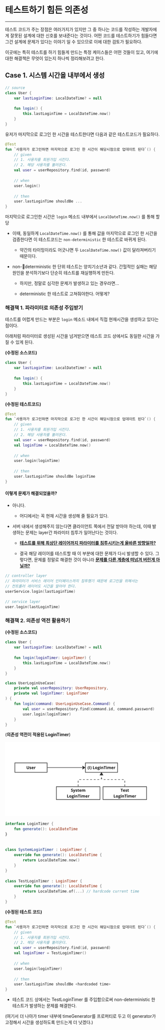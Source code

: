 # 테스트하기 힘든 의존성

---

테스트 코드가 주는 장점은 여러가지가 있지만 그 중 하나는 코드를 작성하는 개발자에게 잘못된 설계에 대한 신호를 보내준다는 것이다. 어떤 코드를 테스트하기가 힘들다면 그건 설계에 문제가 있다는 이야기 일 수 있으므로 이에 대한 검토가 필요하다.

이곳에는 특히 테스트를 하기 힘들게 만드는 특정 케이스들은 어떤 것들이 있고, 여기에 대한 해결책은 무엇이 있는지 하나씩 정리해보려고 한다. 



## Case 1. 시스템 시간을 내부에서 생성

```kotlin
// source
class User {
    var lastLoginTime: LocalDateTime? = null

    fun login() {
        this.lastLoginTime = LocalDateTime.now()
    }
}
```

유저가 마지막으로 로그인 한 시간을 테스트한다면 다음과 같은 테스트코드가 필요하다.

```kotlin
@Test
fun `사용자가 로그인하면 마지막으로 로그인 한 시간이 해당시점으로 업데이트 된다`() {
    // given
    // 1. 사용자를 회원가입 시킨다.
    // 2. 해당 사용자를 불러온다.
    val user = userRepository.find(id, password)

    // when
    user.login()

    // then
    user.lastLoginTime shouldBe ...
}
```

마지막으로 로그인한 시간은 `login` 메소드 내부에서 `LocalDateTime.now()` 를 통해 할당

- 이때, 동일하게 `LocalDateTime.now()` 를 통해 값을 마지막으로 로그인 한 시간을 검증한다면 이 테스트코드는 `non-deterministic` 한 테스트로 바뀌게 된다.
  
  - 약간의 타이밍이라도 어긋나면 두 `LocalDateTime.now()` 값이 달라져버리기 때문이다.

- non-deterministic 한 단위 테스트는 양치기소년과 같다. 간헐적인 실패는 해당 원인을 분석하기보다 단순히 테스트를 재실행하게 만든다.
  
  - 하지만, 정말로 심각한 문제가 발생하고 있는 경우라면...
  
  - deterministic 한 테스트로 고쳐줘야한다. 어떻게?



### 해결책 1. 파라미터로 의존성 주입받기

테스트를 어렵게 만드는 부분은 `login` 메소드 내에서 직접 현재시간을 생성하고 있다는 점이다.

아래처럼 파라미터로 생성된 시간을 넘겨받으면 테스트 코드 상에서도 동일한 시간을 가질 수 있게 된다.

**(수정된 소스코드)**

```kotlin
class User {
    var lastLoginTime: LocalDateTime? = null

    fun login() {
        this.lastLoginTime = LocalDateTime.now()
    }
}
```



**(수정된 테스트코드)**

```kotlin
@Test
fun `사용자가 로그인하면 마지막으로 로그인 한 시간이 해당시점으로 업데이트 된다`() {
    // given
    // 1. 사용자를 회원가입 시킨다.
    // 2. 해당 사용자를 불러온다.
    val user = userRepository.find(id, password)
    val loginTime = LocalDateTime.now()

    // when
    user.login(loginTime)

    // then
    user.lastLoginTime shouldBe loginTime
}
```



#### **이렇게 문제가 해결되었을까?**

- 아니다.
  
  - 어디에서는 꼭 현재 시간을 생성해 줄 필요가 있다.   

- 서버 내에서 생성해주지 않는다면 클라이언트 쪽에서 전달 받아야 하는데, 이때 발생하는 문제는 layer간 파라미터 침투가 일어난다는 것이다.
  
  - **<u>테스트를 위해 최상단 레이어까지 파라미터를 침투시키는게 올바른 방향일까?</u>**
  
  - 결국 해당 레이어를 테스트할 때 이 부분에 대한 문제가 다시 발생할 수 있다. 그렇다면, 문제를 정말로 해결한 것이 아니라 **<u>문제를 다른 계층에 떠넘겨 버린게 아닐까?</u>**

```kotlin
// controller layer
// 파라미터가 서비스 레이어 인터페이스까지 침투했기 때문에 로그인을 위해서는 
// 컨트롤러 레이어도 시간을 알아야 한다.
userService.login(lastLoginTime) 

// service layer
user.login(lastLoginTime)
```



### 해결책 2. 의존성 역전 활용하기

**(수정된 소스코드)**

```kotlin
class User {
    var lastLoginTime: LocalDateTime? = null

    fun login(loginTimer: LoginTimer) {
        this.lastLoginTime = LocalDateTime.now()
    }
}
```

```kotlin
class UserLoginUseCase(
    private val userRepository: UserRepository,
    private val loginTimer: LoginTimer
) {
    fun login(command: UserLoginUseCase.Command) {
        val user = userRepository.find(command.id, command.password)
        user.login(loginTimer)
    }
}
```



(**의존성 역전이 적용된 LoginTimer**)

![](./img/login_timer.png)

```kotlin
interface LoginTimer {
    fun generate(): LocalDateTime
}


class SystemLoginTimer : LoginTimer {    
    override fun generate(): LocalDateTime {
        return LocalDateTime.now()
    }
}

class TestLoginTimer : LoginTimer {    
    override fun generate(): LocalDateTime {
        return LocalDateTime.of(...) // hardcode current time
    }
}
```



**(수정된 테스트 코드)**

```kotlin
@Test
fun `사용자가 로그인하면 마지막으로 로그인 한 시간이 해당시점으로 업데이트 된다`() {
    // given
    // 1. 사용자를 회원가입 시킨다.
    // 2. 해당 사용자를 불러온다.
    val user = userRepository.find(id, password)
    val loginTimer = TestLoginTimer()

    // when
    user.login(loginTimer)

    // then
    user.lastLoginTime shouldBe <hardcoded time>
}
```

- 테스트 코드 상에서는 TestLoginTimer 를 주입함으로써 non-deterministic 한 테스트가 발생하는 문제를 해결한다.

(여기서 더 나아가 timer 내부에 timeGenerator를 프로퍼티로 두고 이 generator가 고정해서 시간을 생성하도록 만드는게 더 낫겠다.)

